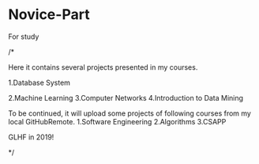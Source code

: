 # Novice-Part
For study

/*
   
   Here it contains several projects presented in my courses.
   
   1.Database System
   
   2.Machine Learning
   3.Computer Networks
   4.Introduction to Data Mining
   
   To be continued, it will upload some projects of following courses from my local GitHubRemote.
   1.Software Engineering
   2.Algorithms
   3.CSAPP
   
   GLHF in 2019!

*/
